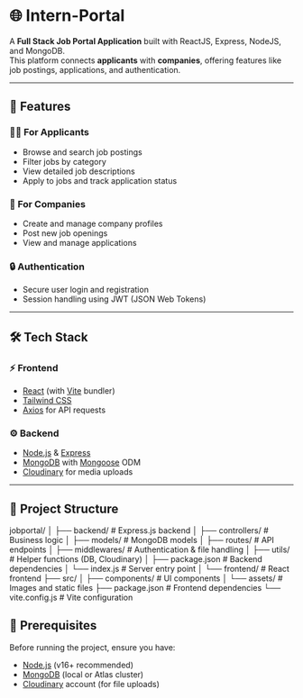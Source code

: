 # 🌐 Intern-Portal

A **Full Stack Job Portal Application** built with ReactJS, Express, NodeJS, and MongoDB.  
This platform connects **applicants** with **companies**, offering features like job postings, applications, and authentication.

---

## 📌 Features

### 👨‍💼 For Applicants
- Browse and search job postings
- Filter jobs by category
- View detailed job descriptions
- Apply to jobs and track application status

### 🏢 For Companies
- Create and manage company profiles
- Post new job openings
- View and manage applications

### 🔒 Authentication
- Secure user login and registration
- Session handling using JWT (JSON Web Tokens)

---

## 🛠 Tech Stack

### ⚡ Frontend
- [React](https://react.dev/) (with [Vite](https://vitejs.dev/) bundler)
- [Tailwind CSS](https://tailwindcss.com/)
- [Axios](https://axios-http.com/) for API requests

### ⚙️ Backend
- [Node.js](https://nodejs.org/) & [Express](https://expressjs.com/)
- [MongoDB](https://www.mongodb.com/) with [Mongoose](https://mongoosejs.com/) ODM
- [Cloudinary](https://cloudinary.com/) for media uploads

---
## 📂 Project Structure
jobportal/
│
├── backend/ # Express.js backend
│ ├── controllers/ # Business logic
│ ├── models/ # MongoDB models
│ ├── routes/ # API endpoints
│ ├── middlewares/ # Authentication & file handling
│ ├── utils/ # Helper functions (DB, Cloudinary)
│ ├── package.json # Backend dependencies
│ └── index.js # Server entry point
│
└── frontend/ # React frontend
├── src/
│ ├── components/ # UI components
│ └── assets/ # Images and static files
├── package.json # Frontend dependencies
└── vite.config.js # Vite configuration

## 🔧 Prerequisites

Before running the project, ensure you have:

- [Node.js](https://nodejs.org/) (v16+ recommended)
- [MongoDB](https://www.mongodb.com/) (local or Atlas cluster)
- [Cloudinary](https://cloudinary.com/) account (for file uploads)


